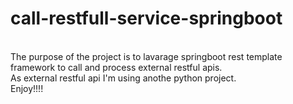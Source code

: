 # call-restfull-service-springboot
</br>The purpose of the project is to lavarage springboot rest template framework to call and process external restful apis.
</br>As external restful api I'm using anothe python project.
</br>Enjoy!!!!

